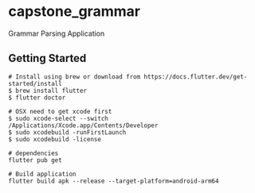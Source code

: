 # capstone_grammar
Grammar Parsing Application

## Getting Started

```
# Install using brew or download from https://docs.flutter.dev/get-started/install
$ brew install flutter
$ flutter doctor

# OSX need to get xcode first
$ sudo xcode-select --switch /Applications/Xcode.app/Contents/Developer
$ sudo xcodebuild -runFirstLaunch
$ sudo xcodebuild -license

# dependencies
flutter pub get

# Build application
flutter build apk --release --target-platform=android-arm64
```
